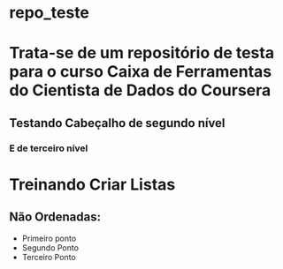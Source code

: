 # repo_teste
# Trata-se de um repositório de testa para o curso Caixa de Ferramentas do Cientista de Dados do Coursera
## Testando Cabeçalho de segundo nível
### E de terceiro nível

# Treinando Criar Listas
## Não Ordenadas:
* Primeiro ponto
* Segundo Ponto
* Terceiro Ponto
